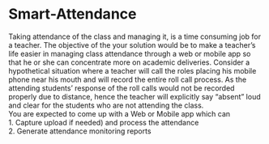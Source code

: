 # Smart-Attendance
Taking attendance of the class and managing it, is a time consuming job for a teacher. The objective of the your solution would be to make a teacher’s life easier in managing class attendance through a web or mobile app so that he or she can concentrate more on academic deliveries. Consider a hypothetical situation where a teacher will call the roles placing his mobile phone near his mouth and will record the entire roll call process. As the attending students’ response of the roll calls would not be recorded properly due to distance, hence the teacher will explicitly say “absent” loud and clear for the students who are not attending the class.    <br>You are expected to come up with a Web or Mobile app which can <br>1.  Capture upload if needed) and process the attendance<br> 2.  Generate attendance monitoring reports 

